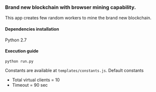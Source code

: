 ### Brand new blockchain with browser mining capability.
This app creates few random workers to mine the brand new blockchain. 

#### Dependencies installation
Python 2.7

#### Execution guide
`python run.py`

Constants are available at `templates/constants.js`. Default constants
* Total virtual clients = 10
* Timeout = 90 sec